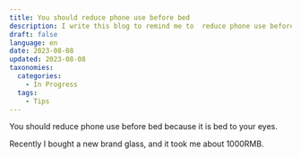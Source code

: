 ```yaml
---
title: You should reduce phone use before bed 
description: I write this blog to remind me to  reduce phone use before bed
draft: false
language: en
date: 2023-08-08
updated: 2023-08-08
taxonomies:
  categories:
    - In Progress
  tags:
    - Tips
---
```


You should reduce phone use before bed because it is bed to your eyes.
<!-- more -->
Recently I bought a new brand glass, and it took me about 1000RMB.